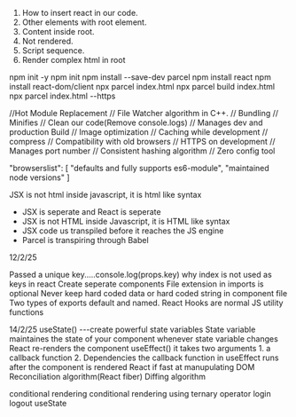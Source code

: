 1. How to insert react in our code.
2. Other elements with root element.
3. Content inside root.
4. Not rendered.
5. Script sequence.
6. Render complex html in root

npm init -y
npm init
npm install --save-dev parcel
npm install react
npm install react-dom/client
npx parcel index.html
npx parcel build index.html
npx parcel index.html --https

//Hot Module Replacement
// File Watcher algorithm in C++.
// Bundling
// Minifies
// Clean our code(Remove console.logs)
// Manages dev and production Build
// Image optimization
// Caching while development
// compress
// Compatibility with old browsers
// HTTPS on development
// Manages port number
// Consistent hashing algorithm
// Zero config tool

"browserslist": [
"defaults and fully supports es6-module",
"maintained node versions"
]

JSX is not html inside javascript, it is html like syntax

- JSX is seperate and React is seperate
- JSX is not HTML inside Javascript, it is HTML like syntax
- JSX code us transpiled before it reaches the JS engine
- Parcel is transpiring through Babel

12/2/25

Passed a unique key.....console.log(props.key)
why index is not used as keys in react
Create seperate components
File extension in imports is optional
Never keep hard coded data or hard coded string in component file
Two types of exports default and named.
React Hooks are normal JS utility functions

14/2/25
useState() ---create powerful state variables
State variable maintaines the state of your component
whenever state variable changes React re-renders the component
useEffect()
it takes two arguments 1. a callback function 2. Dependencies
the callback function in useEffect runs after the component is rendered
React if fast at manupulating DOM
Reconciliation algorithm(React fiber)
Diffing algorithm

conditional rendering
conditional rendering using ternary operator
login logout useState